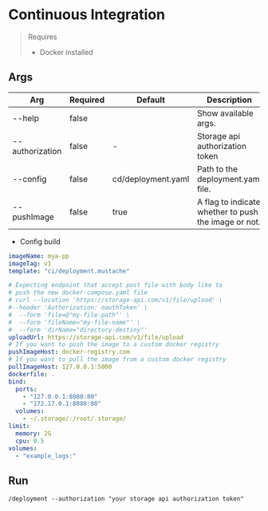 # Continuous Integration

> Requires
> - Docker installed

## Args

| Arg             | Required | Default            | Description                                          |
|-----------------|----------|--------------------|------------------------------------------------------|
| --help          | false    |                    | Show available args.                                 |
| --authorization | false    | -                  | Storage api authorization token                      |
| --config        | false    | cd/deployment.yaml | Path to the deployment.yaml file.                    |
| --pushImage     | false    | true               | A flag to indicate whether to push the image or not. |

- Config build

```yaml
imageName: mya-pp
imageTag: v1
template: "ci/deployment.mustache"

# Expecting endpoint that accept post file with body like to 
# push the new docker-compose.yaml file
# curl --location 'https://storage-api.com/v1/file/upload' \
#--header 'Authorization: oauthToken' \
#  --form 'file=@"my-file-path"' \
#  --form 'fileName="my-file-name"' \
#  --form 'dirName="directory-destiny"'
uploadUrl: https://storage-api.com/v1/file/upload
# If you want to push the image to a custom docker registry
pushImageHost: docker-registry.com
# If you want to pull the image from a custom docker registry
pullImageHost: 127.0.0.1:5000
dockerfile: .
bind:
  ports:
    - "127.0.0.1:8080:80"
    - "172.17.0.1:8080:80"
  volumes:
    - ~/.storage/:/root/.storage/
limit:
  memory: 2G
  cpu: 0.5
volumes:
  - "example_logs:"
```

## Run

```shell
/deployment --authorization "your storage api authorization token"
```

